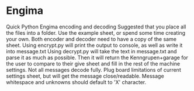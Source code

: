 # Engima
Quick Python Engima encoding and decoding
Suggested that you place all the files into a folder.
Use the example sheet, or spend some time creating your own. Both encoder and decoder need to have a copy of the same sheet. 
Using encrypt.py will print the output to console, as well as write it into message.txt
Using decrypt.py will take the text in message.txt and parse it as much as possible. Then it will return the Kenngrupen+garage for the user to compare to their give sheet and fill in the rest of the machine settings. 
Not all messages decode fully. Plug board limitations of current settings sheet, but will get the message close/readable. 
Message whitespace and unknowns should default to 'X' character. 
